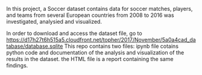  In this project, a Soccer dataset contains data for soccer matches, players, and teams from several European countries from 2008 to 2016 was investigated, analysied and visualized. 
 
 In order to download and access the dataset file, go to https://d17h27t6h515a5.cloudfront.net/topher/2017/November/5a0a4cad_database/database.sqlite
 This repo contains two files: ipynb file cotains python code and documentation of the analysis and visualization of the results in the dataset. 
 the HTML file is a report containing the same findings.
 
 

